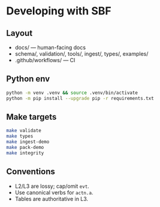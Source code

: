<!-- SPDX-License-Identifier: CC-BY-SA-4.0 -->
# Developing with SBF

## Layout
- docs/ — human-facing docs
- schema/, validation/, tools/, ingest/, types/, examples/
- .github/workflows/ — CI

## Python env
```bash
python -m venv .venv && source .venv/bin/activate
python -m pip install --upgrade pip -r requirements.txt
```

## Make targets
```bash
make validate
make types
make ingest-demo
make pack-demo
make integrity
```

## Conventions
- L2/L3 are lossy; cap/omit `evt`.
- Use canonical verbs for `actn.a`.
- Tables are authoritative in L3.
